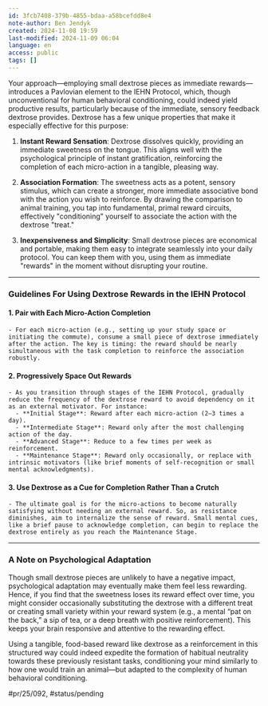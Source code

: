 ```yaml
---
id: 3fcb7408-379b-4855-bdaa-a58bcefdd8e4
note-author: Ben Jendyk
created: 2024-11-08 19:59
last-modified: 2024-11-09 06:04
language: en
access: public
tags: []
---
```


Your approach—employing small dextrose pieces as immediate rewards—introduces a Pavlovian element to the IEHN Protocol, which, though unconventional for human behavioral conditioning, could indeed yield productive results, particularly because of the immediate, sensory feedback dextrose provides. Dextrose has a few unique properties that make it especially effective for this purpose:

1. **Instant Reward Sensation**: Dextrose dissolves quickly, providing an immediate sweetness on the tongue. This aligns well with the psychological principle of instant gratification, reinforcing the completion of each micro-action in a tangible, pleasing way.

2. **Association Formation**: The sweetness acts as a potent, sensory stimulus, which can create a stronger, more immediate associative bond with the action you wish to reinforce. By drawing the comparison to animal training, you tap into fundamental, primal reward circuits, effectively "conditioning" yourself to associate the action with the dextrose "treat."

3. **Inexpensiveness and Simplicity**: Small dextrose pieces are economical and portable, making them easy to integrate seamlessly into your daily protocol. You can keep them with you, using them as immediate "rewards" in the moment without disrupting your routine.

---

### **Guidelines For Using Dextrose Rewards in the IEHN Protocol**

#### **1. Pair with Each Micro-Action Completion**

	- For each micro-action (e.g., setting up your study space or initiating the commute), consume a small piece of dextrose immediately after the action. The key is timing: the reward should be nearly simultaneous with the task completion to reinforce the association robustly.

#### **2. Progressively Space Out Rewards**

	- As you transition through stages of the IEHN Protocol, gradually reduce the frequency of the dextrose reward to avoid dependency on it as an external motivator. For instance:
	  - **Initial Stage**: Reward after each micro-action (2–3 times a day).
	  - **Intermediate Stage**: Reward only after the most challenging action of the day.
	  - **Advanced Stage**: Reduce to a few times per week as reinforcement.
	  - **Maintenance Stage**: Reward only occasionally, or replace with intrinsic motivators (like brief moments of self-recognition or small mental acknowledgments).

#### **3. Use Dextrose as a Cue for Completion Rather Than a Crutch**

	- The ultimate goal is for the micro-actions to become naturally satisfying without needing an external reward. So, as resistance diminishes, aim to internalize the sense of reward. Small mental cues, like a brief pause to acknowledge completion, can begin to replace the dextrose entirely as you reach the Maintenance Stage.

---

### **A Note on Psychological Adaptation**

Though small dextrose pieces are unlikely to have a negative impact, psychological adaptation may eventually make them feel less rewarding. Hence, if you find that the sweetness loses its reward effect over time, you might consider occasionally substituting the dextrose with a different treat or creating small variety within your reward system (e.g., a mental “pat on the back,” a sip of tea, or a deep breath with positive reinforcement). This keeps your brain responsive and attentive to the rewarding effect.

Using a tangible, food-based reward like dextrose as a reinforcement in this structured way could indeed expedite the formation of habitual neutrality towards these previously resistant tasks, conditioning your mind similarly to how one would train an animal—but adapted to the complexity of human behavioral conditioning.


#pr/25/092, #status/pending